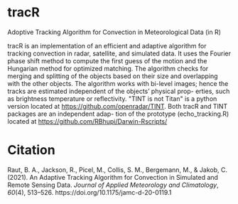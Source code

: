# tracR
Adoptive Tracking Algorithm for Convection in Meteorological Data (in R)

tracR is an implementation of an efficient and adaptive algorithm for tracking convection in radar,
satellite, and simulated data. It uses the Fourier phase shift method to compute the first guess of the
motion and the Hungarian method for optimized matching. The algorithm checks for merging and
splitting of the objects based on their size and overlapping with the other objects. The algorithm
works with bi-level images; hence the tracks are estimated independent of the objects’ physical prop-
erties, such as brightness temperature or reflectivity. "TINT is not Titan" is a python version located
at https://github.com/openradar/TINT. Both tracR and TINT packages are an independent adap-
tion of the prototype (echo_tracking.R) located at https://github.com/RBhupi/Darwin-Rscripts/

# Citation

<div class="csl-entry">Raut, B. A., Jackson, R., Picel, M., Collis, S. M., Bergemann, M., &#38; Jakob, C. (2021). An Adaptive Tracking Algorithm for Convection in Simulated and Remote Sensing Data. <i>Journal of Applied Meteorology and Climatology</i>, <i>60</i>(4), 513–526. https://doi.org/10.1175/jamc-d-20-0119.1</div>
